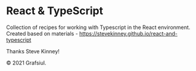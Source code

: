 # React & TypeScript

Collection of recipes for working with Typescript in the React environment.
Created based on materials - https://stevekinney.github.io/react-and-typescript

Thanks Steve Kinney!

© 2021 Grafsiul.
